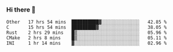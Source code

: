 ### Hi there 👋

<!--
**WShiBin/WShiBin** is a ✨ _special_ ✨ repository because its `README.md` (this file) appears on your GitHub profile.

Here are some ideas to get you started:

- 🔭 I’m currently working on ...
- 🌱 I’m currently learning ...
- 👯 I’m looking to collaborate on ...
- 🤔 I’m looking for help with ...
- 💬 Ask me about ...
- 📫 How to reach me: ...
- 😄 Pronouns: ...
- ⚡ Fun fact: ...
-->

<!--START_SECTION:waka-->
```text
Other   17 hrs 54 mins  ██████████▓░░░░░░░░░░░░░░   42.85 % 
C       15 hrs 54 mins  █████████▓░░░░░░░░░░░░░░░   38.05 % 
Rust    2 hrs 29 mins   █▒░░░░░░░░░░░░░░░░░░░░░░░   05.96 % 
CMake   2 hrs 8 mins    █▒░░░░░░░░░░░░░░░░░░░░░░░   05.11 % 
INI     1 hr 14 mins    ▓░░░░░░░░░░░░░░░░░░░░░░░░   02.96 % 
```
<!--END_SECTION:waka-->
